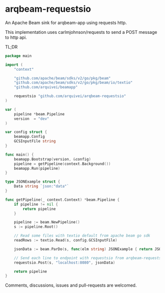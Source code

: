 # arqbeam-requestsio
An Apache Beam sink for arqbeam-app using requests http.

This implementation uses carlmjohnson/requests to send a POST message to http api.

TL;DR

```go
package main

import (
	"context"

	"github.com/apache/beam/sdks/v2/go/pkg/beam"
	"github.com/apache/beam/sdks/v2/go/pkg/beam/io/textio"
	"github.com/arquivei/beamapp"

	requestsio "github.com/arquivei/arqbeam-requestsio"
)

var (
	pipeline *beam.Pipeline
	version  = "dev"
)

var config struct {
	beamapp.Config
	GCSInputFile string
}

func main() {
	beamapp.Bootstrap(version, &config)
	pipeline = getPipeline(context.Background())
	beamapp.Run(pipeline)
}

type JSONExample struct {
	Data string `json:"data"`
}

func getPipeline(_ context.Context) *beam.Pipeline {
	if pipeline != nil {
		return pipeline
	}

	pipeline := beam.NewPipeline()
	s := pipeline.Root()

	// Read some files with textio default from apache beam go sdk
	readRows := textio.Read(s, config.GCSInputFile)

	jsonData := beam.ParDo(s, func(elm string) JSONExample { return JSONExample{Data: elm} }, readRows)

	// Send each line to endpoint with requestsio from arqbeam-requestsio
	requestsio.Post(s, "localhost:8080", jsonData)

	return pipeline
}

```

Comments, discussions, issues and pull-requests are welcomed.
